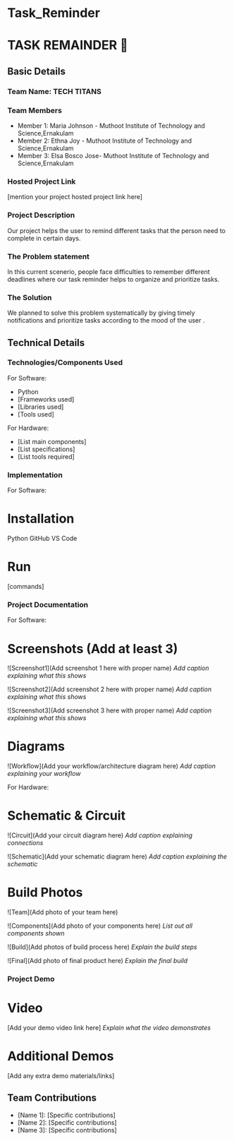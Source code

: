 # Task_Reminder
# TASK REMAINDER 🎯


## Basic Details
### Team Name: TECH TITANS


### Team Members
- Member 1: Maria Johnson - Muthoot Institute of Technology and Science,Ernakulam
- Member 2: Ethna Joy - Muthoot Institute of Technology and Science,Ernakulam
- Member 3: Elsa Bosco Jose- Muthoot Institute of Technology and Science,Ernakulam

### Hosted Project Link
[mention your project hosted project link here]

### Project Description
Our project helps the user to remind different tasks that the person need to complete in certain days.

### The Problem statement
In this current scenerio, people face difficulties to remember different deadlines where our task reminder helps to organize and prioritize tasks.

### The Solution
We planned to solve this problem systematically by giving timely notifications and  prioritize tasks according to the mood of the user .  

## Technical Details
### Technologies/Components Used
For Software:
- Python
- [Frameworks used]
- [Libraries used]
- [Tools used]

For Hardware:
- [List main components]
- [List specifications]
- [List tools required]

### Implementation
For Software:
# Installation
  Python
  GitHub
  VS Code

# Run
[commands]

### Project Documentation
For Software:

# Screenshots (Add at least 3)
![Screenshot1](Add screenshot 1 here with proper name)
*Add caption explaining what this shows*

![Screenshot2](Add screenshot 2 here with proper name)
*Add caption explaining what this shows*

![Screenshot3](Add screenshot 3 here with proper name)
*Add caption explaining what this shows*

# Diagrams
![Workflow](Add your workflow/architecture diagram here)
*Add caption explaining your workflow*

For Hardware:

# Schematic & Circuit
![Circuit](Add your circuit diagram here)
*Add caption explaining connections*

![Schematic](Add your schematic diagram here)
*Add caption explaining the schematic*

# Build Photos
![Team](Add photo of your team here)


![Components](Add photo of your components here)
*List out all components shown*

![Build](Add photos of build process here)
*Explain the build steps*

![Final](Add photo of final product here)
*Explain the final build*

### Project Demo
# Video
[Add your demo video link here]
*Explain what the video demonstrates*

# Additional Demos
[Add any extra demo materials/links]

## Team Contributions
- [Name 1]: [Specific contributions]
- [Name 2]: [Specific contributions]
- [Name 3]: [Specific contributions]
